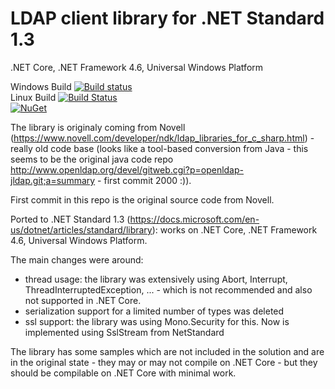 # LDAP client library for .NET Standard 1.3

.NET Core, .NET Framework 4.6, Universal Windows Platform

Windows Build [![Build status](https://ci.appveyor.com/api/projects/status/nabbc061vlumiivs/branch/master?svg=true)](https://ci.appveyor.com/project/dsbenghe/novell-directory-ldap-netstandard/branch/master) <br />
Linux Build [![Build Status](https://travis-ci.org/dsbenghe/Novell.Directory.Ldap.NETStandard.svg?branch=master)](https://travis-ci.org/dsbenghe/Novell.Directory.Ldap.NETStandard) <br />
[![NuGet](https://img.shields.io/nuget/v/Novell.Directory.Ldap.NETStandard.svg)](https://www.nuget.org/packages/Novell.Directory.Ldap.NETStandard/)

The library is originaly coming from Novell (https://www.novell.com/developer/ndk/ldap_libraries_for_c_sharp.html) - really old code base (looks like a tool-based conversion from Java - this seems to be the original java code repo http://www.openldap.org/devel/gitweb.cgi?p=openldap-jldap.git;a=summary - first commit 2000 :)). 

First commit in this repo is the original source code from Novell.

Ported to .NET Standard 1.3 (https://docs.microsoft.com/en-us/dotnet/articles/standard/library): works on .NET Core, .NET Framework 4.6, Universal Windows Platform.

The main changes were around:
- thread usage: the library was extensively using Abort, Interrupt, ThreadInterruptedException, ... - which is not recommended and also not supported in .NET Core.
- serialization support for a limited number of types was deleted
- ssl support: the library was using Mono.Security for this. Now is implemented using SslStream from NetStandard

The library has some samples which are not included in the solution and are in the original state - they may or may not compile on .NET Core - but they should be compilable on .NET Core with minimal work.
